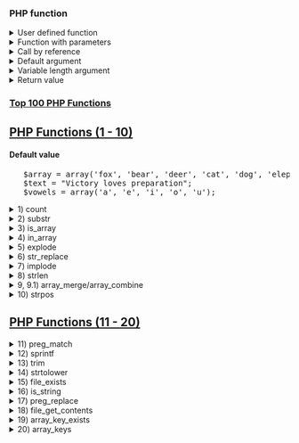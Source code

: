### PHP function

<details>
   <summary>User defined function</summary>

      function hi(){
         echo "Hellow world";
      }
      hi();
</details>

<details>
   <summary>Function with parameters</summary>

      function welcome($name){
         echo "Welcome $name";
      }
      welcome("Aslam");

      function area($height, $width){
         $answer = $height * $width;
         echo "Area is = $answer";
      }
      area(10, 20);
</details>

<details>
   <summary>Call by reference</summary>

      function swap(&$x, &$y){
         $t=$x;  // Ex: $x = abc; $y = abc2;
         $x=$y;
         $y=$t;
      }
      $a=10; $b=20;
      echo "Before swap a=$a, b=$b<br>";
      swap($a, $b);
      echo "After swap a=$a, b=$b<br>";
</details>

<details>
   <summary>Default argument</summary>

      function percentage($p, $c, $m, $ttl=300){
         echo "p=$p, c=$c, m=$m, ttl=$ttl<br>";
         $percent = ($p+$c+$m)*100/$ttl;
         echo "percentage=$percent<br>";
      }
      percentage(50, 60, 70);
      percentage(25, 30, 35, 150);
</details>

<details>
   <summary>Variable length argument</summary>

      function average(){
         $args = func_get_args();
         print_r($args);
         $sum=0;
         $count = func_num_args();
         for ($i=0; $i<func_num_args(); $i++) { 
            $sum += $args[$i];
         }
         $avg = $sum/$count;
         echo "<br>Average=$avg";
      }
      average(10,20,30,40,50);
</details>

<details>
   <summary>Return value</summary>

      function sum($v, $v2){
         return $v+$v2;
      }
      // return means function return this value again
      $v3 = sum(10, 20);
      echo "Sum=$v3";

      function sumMarks($marks){
         $sum = 0;
         foreach ($marks as $key => $value) {
            $sum += $value;
         }
         return $sum;
      }

      function avgMarks($marks){
         $sum = 0;
         $i = 1;
         foreach ($marks as $key => $value) {
            $sum += $value;
            $i++;
         }
         return $sum/$i;
      }

      $marksList = [35, 40, 45, 50, 55];   
      $sum = sumMarks($marksList);
      $avg = avgMarks($marksList);
      echo "Sum : $sum" . "<br>"  ."Avg : $avg";
</details>


### [Top 100 PHP Functions](https://www.exakat.io/en/top-100-php-functions)

## [PHP Functions (1 - 10)](https://www.youtube.com/watch?v=t9FrpTZm1ds&t=1628s&ab_channel=CleverTechie)

#### Default value

<pre>
   $array = array('fox', 'bear', 'deer', 'cat', 'dog', 'elephant', 'wolf');
   $text = "Victory loves preparation";
   $vowels = array('a', 'e', 'i', 'o', 'u');
</pre>

<details>
   <summary>1) count</summary>

      echo "Total = ".count($array);
      for ($i=0; $i <count($array) ; $i++){
            $j=$i+1 .") ";
         echo $j.$array[$i].br;
      }
</details>

<details>
   <summary>2) substr</summary>

      echo substr($text, 0, 7);
</details>

<details>
   <summary>3) is_array</summary>

      if (is_array($array)){
         echo "Array exit";
      }
</details>

<details>
   <summary>4) in_array</summary>

      if (in_array('fox', $array, true)){
         echo "In the array exit";
      }
</details>

<details>
   <summary>5) explode</summary>

      $text2 = "fox, bear, deer, cat, dog, elephant, wolf";
      $columns2 = "fox|bear|deer|cat|dog|elephant|wolf";
      print_r(explode("," ,$text2));
      print_r(explode("|" ,$columns2,));
      print_r(explode("|" ,$columns2, 2));
</details>

<details>
   <summary>6) str_replace</summary>

      echo str_replace($vowels, '-', $text);
</details>

<details>
   <summary>7) implode</summary>

      echo implode("," ,$vowels);
</details>

<details>
   <summary>8) strlen</summary>

      echo strlen($text);
</details>

<details>
   <summary>9, 9.1) array_merge/array_combine</summary>

      $vowels2 = array('a', 'e', 'i', 'o', 'u');
      $array2 = array('fox', 'bear', 'deer', 'cat', 'dog');
      print_r(array_merge($vowels2, $array2));
      print_r(array_combine($vowels2, $array2));
</details>

<details>
   <summary>10) strpos</summary>

      echo strpos($text, 'loves');
</details>

## [PHP Functions (11 - 20)](https://www.youtube.com/watch?v=rQxnnWg4XqQ&ab_channel=CleverTechie)

<details>
   <summary>11) preg_match</summary>

      function pre_r($array){
         echo '<pre>';
            print_r($array);
         echo '</pre>';
      }
      
      $src = '<img src="https://abc.com">';
      preg_match("!img src=\"(.*?)\"!", $src, $match);
      // preg_match("!img src=\"(.*?).(com)\"!", $src, $match);
      pre_r($match);
</details>

<details>
   <summary>12) sprintf</summary>

      // https://www.php.net/manual/en/function.sprintf.php
      $v=2;
      $v2=3;
      $v3='+';
      $v4='=';
      $v5='5';

      $format = 'The sum is : %d %s %d %s %f';
      echo sprintf($format, $v, $v3, $v2, $v4, $v5);
      echo "<br>";
      $num = 5;
      $location = 'tree';

      $format = 'There are %d monkeys in the %s';
      echo sprintf($format, $num, $location);
</details>

<details>
   <summary>13) trim</summary>

      $a = "The best of luck";
      echo trim($a, 'The');
</details>

<details>
   <summary>14) strtolower</summary>

      echo strtolower($a);
      echo strtoupper($a);
</details>

<details>
   <summary>15) file_exists</summary>
   
      $file = 'E:\image\image.png';
      if (file_exists($file)){
         echo "File $file exits";
      }else{
         echo "No file found";
      }
</details>

<details>
   <summary>16) is_string</summary>
      
      $string = 'This is string';
      if (is_string($string)){
         echo "This is string";
      }

      $values = array(false, true, null, 'abc', '23', 23, '', ' ', '0', 0);
      foreach ($values as $value){
         echo "is_string(";
         var_export($value);
         echo ") = ";
         echo var_dump(is_string($value));
      }
</details>

<details>
   <summary>17) preg_replace</summary>

      $html = '<strong>Victory loves preparation</strong>';
      echo "$html<br>";
      echo preg_replace("!<strong>(.*?)</strong>!", "<i>$1</i>", $html);
</details>

<details>
   <summary>18) file_get_contents</summary>
   
      echo file_get_contents('https://instagram.com'); 
</details>

<details>
   <summary>19) array_key_exists</summary>

      $list = array('year'=> 2021, 'laptop'=>'hp', 'model'=>'hp folio 13');
      $list2 = array('year'=> 2021, 'laptop'=>'hp', 'model-serial'=>'hp folio 13');
      foreach ($list as $key => $value) {
         if (array_key_exists($key, $list2)) {
            echo "The $key exist!<br>";
         }else{
            echo "The $key doesn't exist!<br>";
         }
      }
</details>

<details>
   <summary>20) array_keys</summary>
   
      $list = array('year'=> 2021, 'laptop'=>'hp', 'model'=>'hp folio 13');
      print_r(array_keys($list));
</details>
